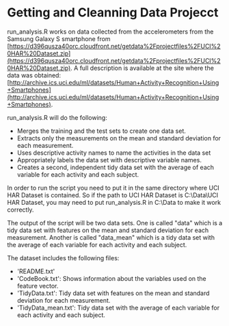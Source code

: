 Getting and Cleanning Data Projecct
===================================

run_analysis.R works on data collected from the accelerometers from the Samsung Galaxy S smartphone from [https://d396qusza40orc.cloudfront.net/getdata%2Fprojectfiles%2FUCI%20HAR%20Dataset.zip](https://d396qusza40orc.cloudfront.net/getdata%2Fprojectfiles%2FUCI%20HAR%20Dataset.zip). A full description is available at the site where the data was obtained: [http://archive.ics.uci.edu/ml/datasets/Human+Activity+Recognition+Using+Smartphones](http://archive.ics.uci.edu/ml/datasets/Human+Activity+Recognition+Using+Smartphones).

run_analysis.R will do the following: 
* Merges the training and the test sets to create one data set.
* Extracts only the measurements on the mean and standard deviation for each measurement. 
* Uses descriptive activity names to name the activities in the data set
* Appropriately labels the data set with descriptive variable names. 
* Creates a second, independent tidy data set with the average of each variable for each activity and each subject.

In order to run the script you need to put it in the same directory where UCI HAR Dataset is contained. So if the path to UCI HAR Dataset is C:\Data\UCI HAR Dataset, you may need to put run_analysis.R in C:\Data to make it work correctly.

The output of the script will be two data sets. One is called "data" which is a tidy data set with features on the mean and standard deviation for each measurement. Another is called "data_mean" which is a tidy data set with the average of each variable for each activity and each subject.

The dataset includes the following files:

- 'README.txt'
- 'CodeBook.txt': Shows information about the variables used on the feature vector.
- 'TidyData.txt': Tidy data set with features on the mean and standard deviation for each measurement.
- 'TidyData_mean.txt': Tidy data set with the average of each variable for each activity and each subject.
